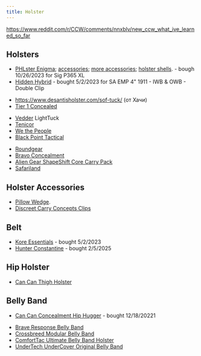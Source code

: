 ```yaml
---
title: Holster
---
```

https://www.reddit.com/r/CCW/comments/nnxblv/new_ccw_what_ive_learned_so_far
## Holsters
- [PHLster Enigma](https://www.phlsterholsters.com/phlster-enigma/); [accessories](https://www.levodesigns.com/product/mule-tape-leg-leash-2/); [more accessories](https://regoconcepts.com/products/enigmod-leg-leash); [holster shells](https://www.jmcustomkydex.com/p/Q-ES-Enigma-Shell_Holster.html). - bough 10/26/2023 for Sig P365 XL
- [Hidden Hybrid](https://hiddenhybridholsters.com/collections/sig-sauer/products/sig-sauer-p365-single-clip-strong-side-appendix-iwb?aff=6) - bought 5/2/2023 for SA EMP 4" 1911 - IWB & OWB - Double Clip
* https://www.desantisholster.com/sof-tuck/ (от Хачи)
* [Tier 1 Concealed](https://www.tier1concealed.com/collections/iwb-holsters)
- [Vedder](https://www.vedderholsters.com/) LightTuck
- [Tenicor](https://tenicor.com/)
- [We the People](https://wethepeopleholsters.com/pages/iwb-holsters)
- [Black Point Tactical](https://blackpointtactical.com/)
* [Roundgear](https://www.roundedgear.com)
* [Bravo Concealment](https://www.bravoconcealment.com/)
* [Alien Gear ShapeShift Core Carry Pack](https://www.pewpewtactical.com/go/opticsplanet/alien-gear-shapeshift-core-carry-pack/)
* [Safariland](https://safariland.com/collections/holsters)

## Holster Accessories
- [Pillow Wedge](https://www.mastermindtactics.com/shop/acp-wedge).
- [Discreet Carry Concepts Clips](https://discreetcarryconcepts.com/HLR-Gear-Clips-c26960683)

## Belt
- [Kore Essentials](https://www.amazon.com/dp/B09S6XC4WM) - bought 5/2/2023
- [Hunter Constantine](https://hunterconstantine.com/collections/belts/products/constantine-concealed-carry?variant=44780126372113) - bought 2/5/2025
## Hip Holster
- [Can Can Thigh Holster](https://amzn.to/32UkT6P)
## Belly Band
- [Can Can Concealment Hip Hugger](https://amzn.to/3dSF3ov) - bought 12/18/20221
* [Brave Response Belly Band](https://www.pewpewtactical.com/review-brave-response-belly-band-holster/)
* [Crossbreed Modular Belly Band](https://www.pewpewtactical.com/go/crossbreed/crossbreed-modular-belly-band/)
* [ComfortTac Ultimate Belly Band Holster](https://amzn.to/2YDjYpG)
* [UnderTech UnderCover Original Belly Band](https://amzn.to/3utj1hV)

